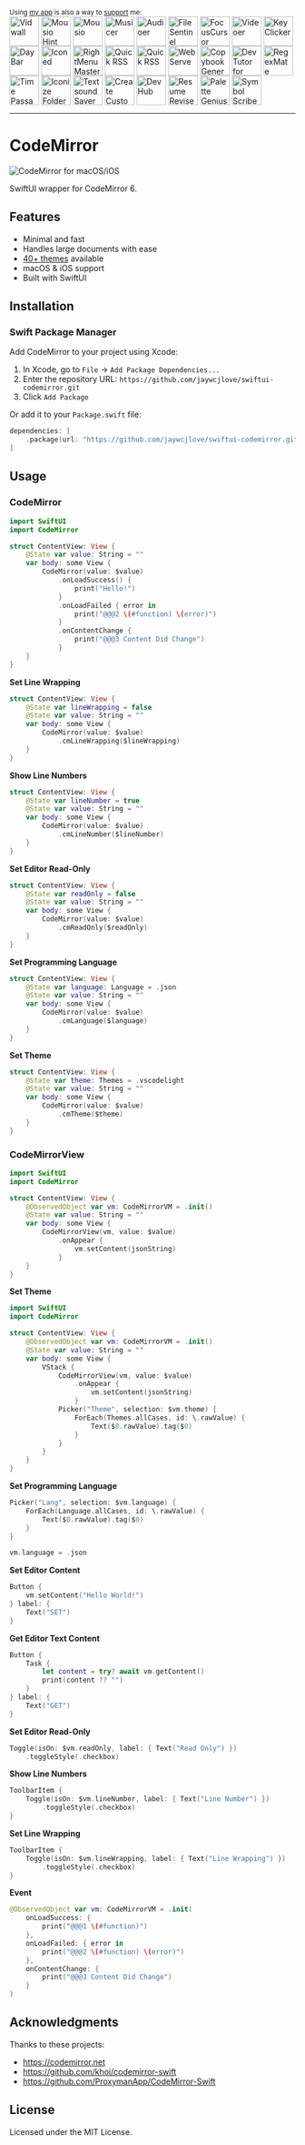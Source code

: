 <div markdown="1">
  <sup>Using <a href="https://wangchujiang.com/#/app" target="_blank">my app</a> is also a way to <a href="https://wangchujiang.com/#/sponsor" target="_blank">support</a> me:</sup>
  <br>
    <a target="_blank" href="https://apps.apple.com/app/Vidwall/6747587746" title="Vidwall for macOS"><img align="center" alt="Vidwall" height="52" width="52" src="https://github.com/user-attachments/assets/7b5df70a-ed91-4d4b-85be-f00e60a09ce9"></a>
    <a target="_blank" href="https://wangchujiang.com/mousio-hint/" title="Mousio Hint for macOS"><img align="center" alt="Mousio Hint" height="52" width="52" src="https://github.com/user-attachments/assets/3c0af128-0cef-44e5-a8db-4741dc5a6690"></a>
    <a target="_blank" href="https://apps.apple.com/app/6746747327" title="Mousio for macOS"><img align="center" alt="Mousio" height="52" width="52" src="https://github.com/user-attachments/assets/9edf61ff-5a6c-4676-9cc2-8fd3c1ad0dfb"></a>
    <a target="_blank" href="https://apps.apple.com/app/6745227444" title="Musicer for macOS"><img align="center" alt="Musicer" height="52" width="52" src="https://github.com/user-attachments/assets/b7abfba8-88ff-4c86-a125-43073d5aef22"></a>
    <a target="_blank" href="https://apps.apple.com/app/6743841447" title="Audioer for macOS"><img align="center" alt="Audioer" height="52" width="52" src="https://github.com/user-attachments/assets/7a836865-8c90-4119-87bc-19e06a76c957"></a>
    <a target="_blank" href="https://apps.apple.com/app/6744690194" title="FileSentinel for macOS"><img align="center" alt="FileSentinel" height="52" width="52" src="https://github.com/user-attachments/assets/28bce2cc-290e-45bf-9068-585ff6ecafe9"></a>
    <a target="_blank" href="https://apps.apple.com/app/6743495172" title="FocusCursor for macOS"><img align="center" alt="FocusCursor" height="52" width="52" src="https://github.com/user-attachments/assets/d543668a-737b-4853-a6bb-eaa269e69836"></a>
    <a target="_blank" href="https://apps.apple.com/app/6742680573" title="Videoer for macOS"><img align="center" alt="Videoer" height="52" width="52" src="https://github.com/user-attachments/assets/10ffb0f1-0625-40d6-93f1-2c2496592595"></a>
    <a target="_blank" href="https://apps.apple.com/app/6740425504" title="KeyClicker for macOS"><img align="center" alt="KeyClicker" height="52" width="52" src="https://github.com/user-attachments/assets/5a19fcb9-cb81-4855-b4ea-31c604d9612a"></a>
    <a target="_blank" href="https://apps.apple.com/app/6739052447" title="DayBar for macOS"><img align="center" alt="DayBar" height="52" width="52" src="https://github.com/user-attachments/assets/771b608d-594c-492d-8532-d9231e383f5b"></a>
    <a target="_blank" href="https://apps.apple.com/app/6739444407" title="Iconed for macOS"><img align="center" alt="Iconed" height="52" width="52" src="https://github.com/user-attachments/assets/8a35dc7b-4faf-4e2a-9311-f66d6844a896"></a>
    <a target="_blank" href="https://apps.apple.com/app/6737160756" title="RightMenu Master for macOS"><img align="center" alt="RightMenu Master" height="52" width="52" src="https://github.com/user-attachments/assets/39a76541-71bf-4de7-a01c-c62f0557dff5"></a>
    <a target="_blank" href="https://apps.apple.com/app/6723903021" title="Paste Quick for macOS"><img align="center" alt="Quick RSS" height="52" width="52" src="https://github.com/user-attachments/assets/bdaad5b7-9810-44ce-8f17-8410864465d2"></a>
    <a target="_blank" href="https://apps.apple.com/app/6670696072" title="Quick RSS for macOS/iOS"><img align="center" alt="Quick RSS" height="52" width="52" src="https://github.com/user-attachments/assets/374106b5-a448-4d1d-9ccb-b04b6bc681ed"></a>
    <a target="_blank" href="https://apps.apple.com/app/6670167443" title="Web Serve for macOS"><img align="center" alt="Web Serve" height="52" width="52" src="https://github.com/user-attachments/assets/e1d9f76f-0f3d-4ba5-8a15-253ee173bb1c"></a>
    <a target="_blank" href="https://apps.apple.com/app/6503953628" title="Copybook Generator for macOS/iOS"><img align="center" alt="Copybook Generator" height="52" width="52" src="https://github.com/jaywcjlove/jaywcjlove/assets/1680273/b90e42ff-158b-4534-82ca-5898fd0e8d73"></a>
    <a target="_blank" href="https://apps.apple.com/app/6471227008" title="DevTutor for macOS/iOS"><img align="center" alt="DevTutor for SwiftUI" height="52" width="52" src="https://github.com/jaywcjlove/jaywcjlove/assets/1680273/f15c154d-0192-48eb-8e0e-9e245ffd974a"></a>
    <a target="_blank" href="https://apps.apple.com/app/6479819388" title="RegexMate for macOS/iOS"><img align="center" alt="RegexMate" height="52" width="52" src="https://github.com/jaywcjlove/jaywcjlove/assets/1680273/aabe5aa9-9a96-4390-8bed-c3e4023d0dea"></a>
    <a target="_blank" href="https://apps.apple.com/app/6479194014" title="Time Passage for macOS/iOS"><img align="center" alt="Time Passage" height="52" width="52" src="https://github.com/jaywcjlove/time-passage/assets/1680273/6f30e429-e6f3-4dbe-9921-a5effe2a05e9"></a>
    <a target="_blank" href="https://apps.apple.com/app/6478772538" title="IconizeFolder for macOS"><img align="center" alt="Iconize Folder" height="52" width="52" src="https://github.com/jaywcjlove/jaywcjlove/assets/1680273/fa9d8b9c-1e51-4ded-877c-fa5b21c47220"></a>
    <a target="_blank" href="https://apps.apple.com/app/6478511402" title="Textsound Saver for macOS/iOS"><img align="center" alt="Textsound Saver" height="52" width="52" src="https://github.com/jaywcjlove/jaywcjlove/assets/1680273/0595e842-980b-4574-8891-a8ba853a08be"></a>
    <a target="_blank" href="https://apps.apple.com/app/6476924627" title="Create Custom Symbols for macOS"><img align="center" alt="Create Custom Symbols" height="52" width="52" src="https://github.com/jaywcjlove/jaywcjlove/assets/1680273/8cd022ce-a3f1-4e89-b7c6-6fbd0d4db77c"></a>
    <a target="_blank" href="https://apps.apple.com/app/6476452351" title="DevHub for macOS"><img align="center" alt="DevHub" height="52" width="52" src="https://github.com/user-attachments/assets/4a44a4fd-67ce-430b-af0a-72f18feaa47d"></a>
    <a target="_blank" href="https://apps.apple.com/app/6476400184" title="Resume Revise for macOS"><img align="center" alt="Resume Revise" height="52" width="52" src="https://github.com/jaywcjlove/jaywcjlove/assets/1680273/c9954a20-1905-48de-bdf8-d71837974aa2"></a>
    <a target="_blank" href="https://apps.apple.com/app/6472593276" title="Palette Genius for macOS"><img align="center" alt="Palette Genius" height="52" width="52" src="https://github.com/jaywcjlove/jaywcjlove/assets/1680273/27340413-d355-45b2-8f6f-6ac37682d957"></a>
    <a target="_blank" href="https://apps.apple.com/app/6470879005" title="Symbol Scribe for macOS"><img align="center" alt="Symbol Scribe" height="52" width="52" src="https://github.com/jaywcjlove/jaywcjlove/assets/1680273/c7249f05-fa70-4def-a1e9-571d5f171fc9"></a>
</div>
<hr>

CodeMirror
===

![CodeMirror for macOS/iOS](https://github.com/user-attachments/assets/2d25564c-bb2b-4297-a4c5-1db03d13a5ce)

SwiftUI wrapper for CodeMirror 6.

## Features

- Minimal and fast
- Handles large documents with ease
- [40+ themes](https://uiwjs.github.io/react-codemirror/#/theme) available
- macOS & iOS support
- Built with SwiftUI

## Installation

### Swift Package Manager

Add CodeMirror to your project using Xcode:

1. In Xcode, go to `File` → `Add Package Dependencies...`
2. Enter the repository URL: `https://github.com/jaywcjlove/swiftui-codemirror.git`
3. Click `Add Package`

Or add it to your `Package.swift` file:

```swift
dependencies: [
    .package(url: "https://github.com/jaywcjlove/swiftui-codemirror.git", from: "1.0.0")
]
```

## Usage

### CodeMirror

```swift
import SwiftUI
import CodeMirror

struct ContentView: View {
    @State var value: String = ""
    var body: some View {
        CodeMirror(value: $value)
            .onLoadSuccess() {
                print("Hello!")
            }
            .onLoadFailed { error in
                print("@@@2 \(#function) \(error)")
            }
            .onContentChange {
                print("@@@3 Content Did Change")
            }
    }
}
```

**Set Line Wrapping**

```swift
struct ContentView: View {
    @State var lineWrapping = false
    @State var value: String = ""
    var body: some View {
        CodeMirror(value: $value)
            .cmLineWrapping($lineWrapping)
    }
}
```

**Show Line Numbers**

```swift
struct ContentView: View {
    @State var lineNumber = true
    @State var value: String = ""
    var body: some View {
        CodeMirror(value: $value)
            .cmLineNumber($lineNumber)
    }
}
```

**Set Editor Read-Only**

```swift
struct ContentView: View {
    @State var readOnly = false
    @State var value: String = ""
    var body: some View {
        CodeMirror(value: $value)
            .cmReadOnly($readOnly)
    }
}
```

**Set Programming Language**

```swift
struct ContentView: View {
    @State var language: Language = .json
    @State var value: String = ""
    var body: some View {
        CodeMirror(value: $value)
            .cmLanguage($language)
    }
}
```

**Set Theme**

```swift
struct ContentView: View {
    @State var theme: Themes = .vscodelight
    @State var value: String = ""
    var body: some View {
        CodeMirror(value: $value)
            .cmTheme($theme)
    }
}
```

### CodeMirrorView

```swift
import SwiftUI
import CodeMirror

struct ContentView: View {
    @ObservedObject var vm: CodeMirrorVM = .init()
    @State var value: String = ""
    var body: some View {
        CodeMirrorView(vm, value: $value)
            .onAppear {
                vm.setContent(jsonString)
            }
    }
}
```

**Set Theme**

```swift
import SwiftUI
import CodeMirror

struct ContentView: View {
    @ObservedObject var vm: CodeMirrorVM = .init()
    @State var value: String = ""
    var body: some View {
        VStack {
            CodeMirrorView(vm, value: $value)
                .onAppear {
                    vm.setContent(jsonString)
                }
            Picker("Theme", selection: $vm.theme) {
                ForEach(Themes.allCases, id: \.rawValue) {
                    Text($0.rawValue).tag($0)
                }
            }
        }
    }
}
```

**Set Programming Language**

```swift
Picker("Lang", selection: $vm.language) {
    ForEach(Language.allCases, id: \.rawValue) {
        Text($0.rawValue).tag($0)
    }
}
```

```swift
vm.language = .json
```

**Set Editor Content**

```swift
Button {
    vm.setContent("Hello World!")
} label: {
    Text("SET")
}
```

**Get Editor Text Content**

```swift
Button {
    Task {
        let content = try? await vm.getContent()
        print(content ?? "")
    }
} label: {
    Text("GET")
}
```

**Set Editor Read-Only**

```swift
Toggle(isOn: $vm.readOnly, label: { Text("Read Only") })
    .toggleStyle(.checkbox)
```

**Show Line Numbers**

```swift
ToolbarItem {
    Toggle(isOn: $vm.lineNumber, label: { Text("Line Number") })
        .toggleStyle(.checkbox)
}
```

**Set Line Wrapping**

```swift
ToolbarItem {
    Toggle(isOn: $vm.lineWrapping, label: { Text("Line Wrapping") })
        .toggleStyle(.checkbox)
}
```

**Event**

```swift
@ObservedObject var vm: CodeMirrorVM = .init(
    onLoadSuccess: {
        print("@@@1 \(#function)")
    },
    onLoadFailed: { error in
        print("@@@2 \(#function) \(error)")
    },
    onContentChange: {
        print("@@@3 Content Did Change")
    }
)
```

## Acknowledgments

Thanks to these projects:

- https://codemirror.net
- https://github.com/khoi/codemirror-swift
- https://github.com/ProxymanApp/CodeMirror-Swift

## License

Licensed under the MIT License.
